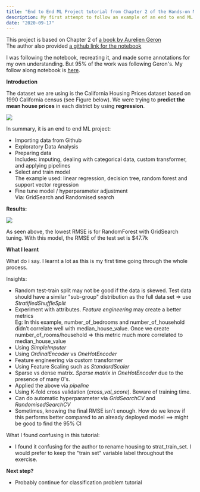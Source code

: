 ```yaml
---
title: "End to End ML Project tutorial from Chapter 2 of the Hands-on Machine Learning book"
description: My first attempt to follow an example of an end to end ML project.
date: "2020-09-17"
---
```


This project is based on Chapter 2 of [a book by Aurelien Geron](https://www.oreilly.com/library/view/hands-on-machine-learning/9781492032632/)  
The author also provided [a github link for the notebook](https://github.com/ageron/handson-ml2)

I was following the notebook, recreating it, and made some annotations for my own understanding. But 95% of the work was following Geron's. My follow along notebook is [here](https://github.com/Riyan-Aditya/MyBlog/tree/master/Other%20notebooks).

**Introduction**

The dataset we are using is the California Housing Prices dataset based on 1990 California census (see Figure below). We were trying to **predict the mean house prices** in each district by using **regression**.

![](https://griyanaditya.files.wordpress.com/2020/09/california_housing_prices_plot.png?w=1024)

In summary, it is an end to end ML project:

- Importing data from Github
- Exploratory Data Analysis
- Preparing data  
    Includes: imputing, dealing with categorical data, custom transformer, and applying pipelines
- Select and train model  
    The example used: linear regression, decision tree, random forest and support vector regression
- Fine tune model / hyperparameter adjustment  
    Via: GridSearch and Randomised search

**Results:**

![](https://griyanaditya.files.wordpress.com/2020/09/newplot-1.png?w=700)

As seen above, the lowest RMSE is for RandomForest with GridSearch tuning. With this model, the RMSE of the test set is $47.7k

**What I learnt**

What do i say. I learnt a lot as this is my first time going through the whole process.

Insights:

- Random test-train split may not be good if the data is skewed. Test data should have a similar "sub-group" distribution as the full data set => use _StratifiedShuffleSplit_
- Experiment with attributes. _Feature engineering_ may create a better metrics  
    Eg: In this example, number\_of\_bedrooms and number\_of\_household didn’t correlate well with median\_house\_value. Once we create number\_of\_rooms/household => this metric much more correlated to median\_house\_value
- Using _SimpleImputer_
- Using _OrdinalEncoder_ vs _OneHotEncoder_
- Feature engineering via custom transformer
- Using Feature Scaling such as _StandardScaler_
- Sparse vs dense matrix. _Sparse matrix in OneHotEncoder_ due to the presence of many 0's.
- Applied the above via _pipeline_
- Using K-fold cross validation (_cross\_val\_score_). Beware of training time.
- Can do automatic hyperparameter via _GridSearchCV_ and _RandomisedSearchCV_
- Sometimes, knowing the final RMSE isn't enough. How do we know if this performs better compared to an already deployed model ==> might be good to find the 95% CI

What I found confusing in this tutorial:

- I found it confusing for the author to rename housing to strat\_train\_set. I would prefer to keep the "train set" variable label throughout the exercise.

**Next step?**

- Probably continue for classification problem tutorial
